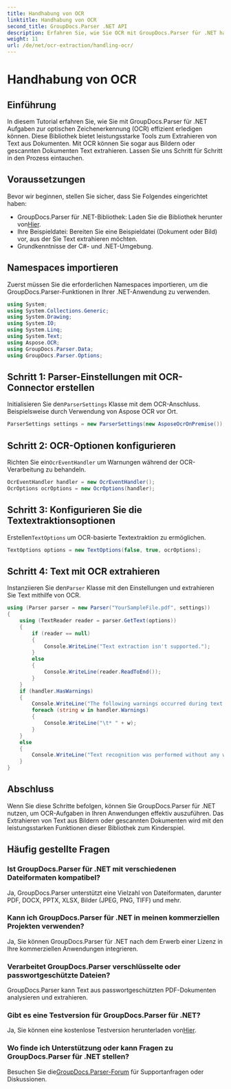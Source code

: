 ```yaml
---
title: Handhabung von OCR
linktitle: Handhabung von OCR
second_title: GroupDocs.Parser .NET API
description: Erfahren Sie, wie Sie OCR mit GroupDocs.Parser für .NET handhaben. Extrahieren Sie effizient Text aus Bildern und gescannten Dokumenten.
weight: 11
url: /de/net/ocr-extraction/handling-ocr/
---
```


# Handhabung von OCR

## Einführung
In diesem Tutorial erfahren Sie, wie Sie mit GroupDocs.Parser für .NET Aufgaben zur optischen Zeichenerkennung (OCR) effizient erledigen können. Diese Bibliothek bietet leistungsstarke Tools zum Extrahieren von Text aus Dokumenten. Mit OCR können Sie sogar aus Bildern oder gescannten Dokumenten Text extrahieren. Lassen Sie uns Schritt für Schritt in den Prozess eintauchen.
## Voraussetzungen
Bevor wir beginnen, stellen Sie sicher, dass Sie Folgendes eingerichtet haben:
- GroupDocs.Parser für .NET-Bibliothek: Laden Sie die Bibliothek herunter von[Hier](https://releases.groupdocs.com/parser/net/).
- Ihre Beispieldatei: Bereiten Sie eine Beispieldatei (Dokument oder Bild) vor, aus der Sie Text extrahieren möchten.
- Grundkenntnisse der C#- und .NET-Umgebung.

## Namespaces importieren
Zuerst müssen Sie die erforderlichen Namespaces importieren, um die GroupDocs.Parser-Funktionen in Ihrer .NET-Anwendung zu verwenden.
```csharp
using System;
using System.Collections.Generic;
using System.Drawing;
using System.IO;
using System.Linq;
using System.Text;
using Aspose.OCR;
using GroupDocs.Parser.Data;
using GroupDocs.Parser.Options;
```
## Schritt 1: Parser-Einstellungen mit OCR-Connector erstellen
 Initialisieren Sie den`ParserSettings` Klasse mit dem OCR-Anschluss. Beispielsweise durch Verwendung von Aspose OCR vor Ort.
```csharp
ParserSettings settings = new ParserSettings(new AsposeOcrOnPremise());
```
## Schritt 2: OCR-Optionen konfigurieren
 Richten Sie ein`OcrEventHandler` um Warnungen während der OCR-Verarbeitung zu behandeln.
```csharp
OcrEventHandler handler = new OcrEventHandler();
OcrOptions ocrOptions = new OcrOptions(handler);
```
## Schritt 3: Konfigurieren Sie die Textextraktionsoptionen
 Erstellen`TextOptions` um OCR-basierte Textextraktion zu ermöglichen.
```csharp
TextOptions options = new TextOptions(false, true, ocrOptions);
```
## Schritt 4: Text mit OCR extrahieren
 Instanziieren Sie den`Parser` Klasse mit den Einstellungen und extrahieren Sie Text mithilfe von OCR.
```csharp
using (Parser parser = new Parser("YourSampleFile.pdf", settings))
{
    using (TextReader reader = parser.GetText(options))
    {
        if (reader == null)
        {
            Console.WriteLine("Text extraction isn't supported.");
        }
        else
        {
            Console.WriteLine(reader.ReadToEnd());
        }
    }
    if (handler.HasWarnings)
    {
        Console.WriteLine("The following warnings occurred during text recognition:");
        foreach (string w in handler.Warnings)
        {
            Console.WriteLine("\t* " + w);
        }
    }
    else
    {
        Console.WriteLine("Text recognition was performed without any warnings.");
    }
}
```

## Abschluss
Wenn Sie diese Schritte befolgen, können Sie GroupDocs.Parser für .NET nutzen, um OCR-Aufgaben in Ihren Anwendungen effektiv auszuführen. Das Extrahieren von Text aus Bildern oder gescannten Dokumenten wird mit den leistungsstarken Funktionen dieser Bibliothek zum Kinderspiel.

## Häufig gestellte Fragen
### Ist GroupDocs.Parser für .NET mit verschiedenen Dateiformaten kompatibel?
Ja, GroupDocs.Parser unterstützt eine Vielzahl von Dateiformaten, darunter PDF, DOCX, PPTX, XLSX, Bilder (JPEG, PNG, TIFF) und mehr.
### Kann ich GroupDocs.Parser für .NET in meinen kommerziellen Projekten verwenden?
Ja, Sie können GroupDocs.Parser für .NET nach dem Erwerb einer Lizenz in Ihre kommerziellen Anwendungen integrieren.
### Verarbeitet GroupDocs.Parser verschlüsselte oder passwortgeschützte Dateien?
GroupDocs.Parser kann Text aus passwortgeschützten PDF-Dokumenten analysieren und extrahieren.
### Gibt es eine Testversion für GroupDocs.Parser für .NET?
 Ja, Sie können eine kostenlose Testversion herunterladen von[Hier](https://releases.groupdocs.com/).
### Wo finde ich Unterstützung oder kann Fragen zu GroupDocs.Parser für .NET stellen?
 Besuchen Sie die[GroupDocs.Parser-Forum](https://forum.groupdocs.com/c/parser/17) für Supportanfragen oder Diskussionen.